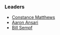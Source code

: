 ### Leaders

* [Constance Matthews](mailto:cmatthews@reynconsecurity.com)
* [Aaron Ansari](mailto:)
* [Bill Sempf](mailto:bill.sempf@owasp.org)
